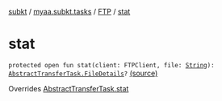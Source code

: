 [subkt](../../index.md) / [myaa.subkt.tasks](../index.md) / [FTP](index.md) / [stat](./stat.md)

# stat

`protected open fun stat(client: FTPClient, file: `[`String`](https://kotlinlang.org/api/latest/jvm/stdlib/kotlin/-string/index.html)`): `[`AbstractTransferTask.FileDetails`](../-abstract-transfer-task/-file-details/index.md)`?` [(source)](https://github.com/Myaamori/SubKt/blob/0.1.12/src/main/kotlin/myaa/subkt/tasks/tasks.kt#L1848)

Overrides [AbstractTransferTask.stat](../-abstract-transfer-task/stat.md)

